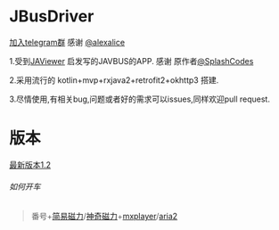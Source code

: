 # JBusDriver 

[加入telegram群](https://t.me/joinchat/HBJbEA-ka9TcWzaxjmD4hw) 感谢 [@alexalice](https://github.com/alexalice)

1.受到[JAViewer](https://github.com/SplashCodes/JAViewer) 启发写的JAVBUS的APP. 感谢 原作者[@SplashCodes](https://github.com/SplashCodes)

2.采用流行的 kotlin+mvp+rxjava2+retrofit2+okhttp3 搭建.

3.尽情使用,有相关bug,问题或者好的需求可以issues,同样欢迎pull request.

# 版本
[最新版本1.2](https://github.com/Ccixyj/JBusDriver/releases)

###### 如何开车
> 番号+[简易磁力](https://play.google.com/store/apps/details?id=com.magnets.toolbox)/[神奇磁力](https://www.coolapk.com/apk/com.magicmagnet)+[mxplayer](https://play.google.com/store/apps/details?id=com.mxtech.videoplayer.ad)/[aria2](https://github.com/aria2/aria2)


